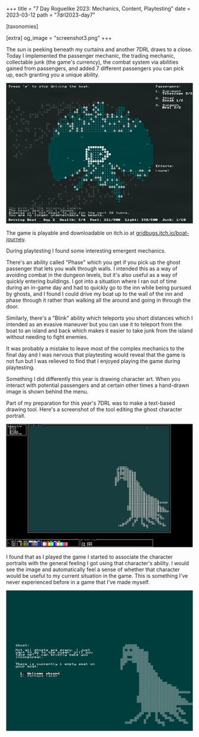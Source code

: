 +++
title = "7 Day Roguelike 2023: Mechanics, Content, Playtesting"
date = 2023-03-12
path = "7drl2023-day7"

[taxonomies]

[extra]
og_image = "screenshot3.png"
+++

The sun is peeking beneath my curtains and another 7DRL draws to a
close. Today I implemented the passenger mechanic, the trading mechanic,
collectable junk (the game's currency), the combat system via abilities gained
from passengers, and added 7 different passengers you can pick up, each granting
you a unique ability.

![Screenshot of the finished game](screenshot3.png)

The game is playable and downloadable on itch.io at
[gridbugs.itch.io/boat-journey](https://gridbugs.itch.io/boat-journey).

During playtesting I found some interesting emergent mechanics.

<!-- more -->

There's an ability called "Phase" which you get if you pick up the ghost
passenger that lets you walk through walls. I intended this as a way of avoiding
combat in the dungeon levels, but it's also useful as a way of quickly entering
buildings. I got into a situation where I ran out of time during an in-game day
and had to quickly go to the inn while being pursued by ghosts, and I found I
could drive my boat up to the wall of the inn and phase through it rather than
walking all the around and going in through the door.

Similarly, there's a "Blink" ability which teleports you short distances which I
intended as an evasive maneuver but you can use it to teleport from the boat to
an island and back which makes it easier to take junk from the island without
needing to fight enemies.

It was probably a mistake to leave most of the complex mechanics to the final
day and I was nervous that playtesting would reveal that the game is not fun but
I was relieved to find that I enjoyed playing the game during playtesting.

Something I did differently this year is drawing character art. When you
interact with potential passengers and at certain other times a hand-drawn image
is shown behind the menu.

Part of my preparation for this year's 7DRL was to make a text-based drawing
tool. Here's a screenshot of the tool editing the ghost character portrait.

![Screenshot of text-based paint tool](editor.png)

I found that as I played the game I started to associate the character portraits
with the general feeling I got using that character's ability. I would see the
image and automatically feel a sense of whether that character would be useful
to my current situation in the game. This is something I've never experienced
before in a game that I've made myself.

![Screenshot of the finished game](screenshot1.png)
